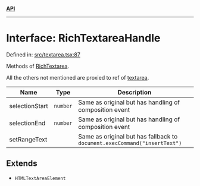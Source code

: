 [**API**](../API.md)

***

# Interface: RichTextareaHandle

Defined in: [src/textarea.tsx:87](https://github.com/inokawa/rich-textarea/blob/014fce22747814ddccd7d4075d76e5778c804d3c/src/textarea.tsx#L87)

Methods of [RichTextarea](../functions/RichTextarea.md).

All the others not mentioned are proxied to ref of [textarea](https://developer.mozilla.org/en-US/docs/Web/API/HTMLTextAreaElement).

| Name              | Type     | Description                                                               |
| ----------------- | -------- | ------------------------------------------------------------------------- |
| selectionStart    | `number` | Same as original but has handling of composition event                    |
| selectionEnd      | `number` | Same as original but has handling of composition event                    |
| setRangeText      |          | Same as original but has fallback to `document.execCommand("insertText")` |

## Extends

- `HTMLTextAreaElement`
